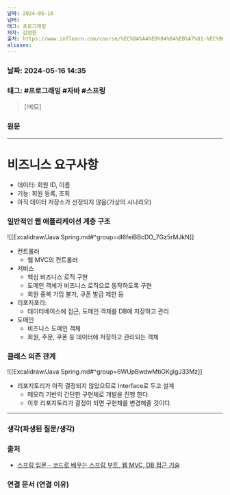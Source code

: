 ```yaml
---
날짜: 2024-05-16
넘버: 
태그: 프로그래밍
저자: 김영한
출처: https://www.inflearn.com/course/%EC%8A%A4%ED%94%84%EB%A7%81-%EC%9E%85%EB%AC%B8-%EC%8A%A4%ED%94%84%EB%A7%81%EB%B6%80%ED%8A%B8
aliases:
---
```

### 날짜:  2024-05-16 14:35

### 태그: #프로그래밍 #자바 #스프링

>[!메모]
>

### 원문
---
# 비즈니스 요구사항
- 데이터: 회원 ID, 이름
- 기능: 회원 등록, 조회
- 아직 데이터 저장소가 선정되지 않음(가상의 시나리오)
### 일반적인 웹 애플리케이션 계층 구조
![[Excalidraw/Java Spring.md#^group=dI6feiBBcDO_7Gz5rMJkN]]
- 컨트롤러
	- 웹 MVC의 컨트롤러
- 서비스
	- 핵심 비즈니스 로직 구현
	- 도메인 객체가 비즈니스 로직으로 동작하도록 구현
	- 회원 중복 가입 불가, 쿠폰 발급 제한 등
- 리포지포리:
	- 데이터베이스에 접근, 도메인 객체를 DB에 저장하고 관리
- 도메인
	- 비즈니스 도메인 객체
	- 회원, 주문, 쿠폰 등 데이터에 저장하고 관리되는 객체
### 클래스 의존 관계
![[Excalidraw/Java Spring.md#^group=6WUpBwdwMtiGKgIgJ33Mz]]
- 리포지토리가 아직 결정되지 않았으므로 Interface로 두고 설계
	- 메모리 기반의 간단한 구현체로 개발을 진행 한다.
	- 이후 리포지토리가 결정이 되면 구현체를 변경해줄 것이다.


---
### 생각(파생된 질문/생각)

### 출처
- [스프링 입문 - 코드로 배우는 스프링 부트, 웹 MVC, DB 접근 기술](https://www.inflearn.com/course/%EC%8A%A4%ED%94%84%EB%A7%81-%EC%9E%85%EB%AC%B8-%EC%8A%A4%ED%94%84%EB%A7%81%EB%B6%80%ED%8A%B8)

### 연결 문서 (연결 이유)
